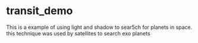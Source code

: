 # transit_demo
This is a example of using light and shadow to sear5ch for planets in space. this technique was used by satellites to search exo planets
